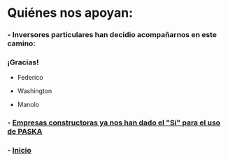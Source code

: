 # Quiénes nos apoyan:

### - Inversores particulares han decidio acompañarnos en este camino:

### ¡Gracias!

* Federico

* Washington 

* Manolo



### - [Empresas constructoras ya nos han dado el "Sí" para el uso de PASKA](./CartasIntencion.md)



### - [Inicio](./README.md)
